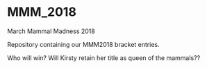 # MMM_2018
March Mammal Madness 2018 

Repository containing our MMM2018 bracket entries.

Who will win? Will Kirsty retain her title as queen of the mammals?? 

